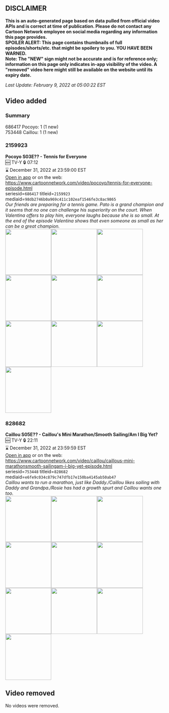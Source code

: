 ## DISCLAIMER
**This is an auto-generated page based on data pulled from official video APIs and is correct at time of publication. Please do not contact any Cartoon Network employee on social media regarding any information this page provides.**  
**SPOILER ALERT: This page contains thumbnails of full episodes/shorts/etc. that might be spoilery to you. YOU HAVE BEEN WARNED.**  
**Note: The "NEW" sign might not be accurate and is for reference only; information on this page only indicates in-app visibility of the video. A "removed" video here might still be available on the website until its expiry date.**  

_Last Update: February 9, 2022 at 05:00:22 EST_
## Video added
### Summary
686417 Pocoyo: 1 (1 new)  
753448 Caillou: 1 (1 new)  
### 2159923
**Pocoyo S03E?? - Tennis for Everyone**  
🆕 TV-Y 🔒 07:12  
⌛ December 31, 2022 at 23:59:00 EST  
[Open in app](https://cnvideo.sercomkc.org/redirector.html?type=cnapp&seriesid=1000000000093702&titleid=2159923&mediaid=98db2746b0a969c411c102eaf1546fe3c8ac9865) or on the web: https://www.cartoonnetwork.com/video/pocoyo/tennis-for-everyone-episode.html  
seriesid=`686417` titleid=`2159923` mediaid=`98db2746b0a969c411c102eaf1546fe3c8ac9865`  
_Our friends are preparing for a tennis game. Pato is a grand champion and it seems that no one can challenge his superiority on the court. When Valentina offers to play him, everyone laughs because she is so small. At the end of the episode Valentina shows that even someone as small as her can be a great champion._  
<a href="https://s3.amazonaws.com/cartoonorchestrator/2159923_001_1280x720.jpg"><img src="https://s3.amazonaws.com/cartoonorchestrator/2159923_001_640x360.jpg" height="144px" /></a><a href="https://s3.amazonaws.com/cartoonorchestrator/2159923_002_1280x720.jpg"><img src="https://s3.amazonaws.com/cartoonorchestrator/2159923_002_640x360.jpg" height="144px" /></a><a href="https://s3.amazonaws.com/cartoonorchestrator/2159923_003_1280x720.jpg"><img src="https://s3.amazonaws.com/cartoonorchestrator/2159923_003_640x360.jpg" height="144px" /></a><a href="https://s3.amazonaws.com/cartoonorchestrator/2159923_004_1280x720.jpg"><img src="https://s3.amazonaws.com/cartoonorchestrator/2159923_004_640x360.jpg" height="144px" /></a><a href="https://s3.amazonaws.com/cartoonorchestrator/2159923_005_1280x720.jpg"><img src="https://s3.amazonaws.com/cartoonorchestrator/2159923_005_640x360.jpg" height="144px" /></a><a href="https://s3.amazonaws.com/cartoonorchestrator/2159923_006_1280x720.jpg"><img src="https://s3.amazonaws.com/cartoonorchestrator/2159923_006_640x360.jpg" height="144px" /></a><a href="https://s3.amazonaws.com/cartoonorchestrator/2159923_007_1280x720.jpg"><img src="https://s3.amazonaws.com/cartoonorchestrator/2159923_007_640x360.jpg" height="144px" /></a><a href="https://s3.amazonaws.com/cartoonorchestrator/2159923_008_1280x720.jpg"><img src="https://s3.amazonaws.com/cartoonorchestrator/2159923_008_640x360.jpg" height="144px" /></a><a href="https://s3.amazonaws.com/cartoonorchestrator/2159923_009_1280x720.jpg"><img src="https://s3.amazonaws.com/cartoonorchestrator/2159923_009_640x360.jpg" height="144px" /></a><a href="https://s3.amazonaws.com/cartoonorchestrator/2159923_010_1280x720.jpg"><img src="https://s3.amazonaws.com/cartoonorchestrator/2159923_010_640x360.jpg" height="144px" /></a>
### 828682
**Caillou S05E?? - Caillou's Mini Marathon/Smooth Sailing/Am I Big Yet?**  
🆕 TV-Y 🔒 22:11  
⌛ December 31, 2022 at 23:59:59 EST  
[Open in app](https://cnvideo.sercomkc.org/redirector.html?type=cnapp&seriesid=1000000000093702&titleid=828682&mediaid=e6fe9c034c879c747dfb17e150ba4145ab50ab47) or on the web: https://www.cartoonnetwork.com/video/caillou/caillous-mini-marathonsmooth-sailingam-i-big-yet-episode.html  
seriesid=`753448` titleid=`828682` mediaid=`e6fe9c034c879c747dfb17e150ba4145ab50ab47`  
_Caillou wants to run a marathon, just like Daddy./Caillou likes sailing with Daddy and Grandpa./Rosie has had a growth spurt and Caillou wants one too._  
<a href="https://s3.amazonaws.com/cartoonorchestrator/828682_001_1280x720.jpg"><img src="https://s3.amazonaws.com/cartoonorchestrator/828682_001_640x360.jpg" height="144px" /></a><a href="https://s3.amazonaws.com/cartoonorchestrator/828682_002_1280x720.jpg"><img src="https://s3.amazonaws.com/cartoonorchestrator/828682_002_640x360.jpg" height="144px" /></a><a href="https://s3.amazonaws.com/cartoonorchestrator/828682_003_1280x720.jpg"><img src="https://s3.amazonaws.com/cartoonorchestrator/828682_003_640x360.jpg" height="144px" /></a><a href="https://s3.amazonaws.com/cartoonorchestrator/828682_004_1280x720.jpg"><img src="https://s3.amazonaws.com/cartoonorchestrator/828682_004_640x360.jpg" height="144px" /></a><a href="https://s3.amazonaws.com/cartoonorchestrator/828682_005_1280x720.jpg"><img src="https://s3.amazonaws.com/cartoonorchestrator/828682_005_640x360.jpg" height="144px" /></a><a href="https://s3.amazonaws.com/cartoonorchestrator/828682_006_1280x720.jpg"><img src="https://s3.amazonaws.com/cartoonorchestrator/828682_006_640x360.jpg" height="144px" /></a><a href="https://s3.amazonaws.com/cartoonorchestrator/828682_007_1280x720.jpg"><img src="https://s3.amazonaws.com/cartoonorchestrator/828682_007_640x360.jpg" height="144px" /></a><a href="https://s3.amazonaws.com/cartoonorchestrator/828682_008_1280x720.jpg"><img src="https://s3.amazonaws.com/cartoonorchestrator/828682_008_640x360.jpg" height="144px" /></a><a href="https://s3.amazonaws.com/cartoonorchestrator/828682_009_1280x720.jpg"><img src="https://s3.amazonaws.com/cartoonorchestrator/828682_009_640x360.jpg" height="144px" /></a><a href="https://s3.amazonaws.com/cartoonorchestrator/828682_010_1280x720.jpg"><img src="https://s3.amazonaws.com/cartoonorchestrator/828682_010_640x360.jpg" height="144px" /></a>
## Video removed
No videos were removed.  
